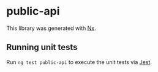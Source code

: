 # public-api

This library was generated with [Nx](https://nx.dev).

## Running unit tests

Run `ng test public-api` to execute the unit tests via [Jest](https://jestjs.io).
